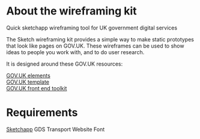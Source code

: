# About the wireframing kit
Quick sketchapp wireframing tool for UK government digital services

The Sketch wireframing kit provides a simple way to make static prototypes that look like pages on GOV.UK. These wireframes can be used to show ideas to people you work with, and to do user research.

It is designed around these GOV.UK resources:

[GOV.UK elements](https://github.com/alphagov/govuk_elements "GOV.UK elements")<br />
[GOV.UK template](https://github.com/alphagov/govuk_template "GOV.UK template")<br />
[GOV.UK front end toolkit](https://github.com/alphagov/govuk_frontend_toolkit "GOV.UK front end toolkit")

# Requirements
[Sketchapp](https://www.sketchapp.com/ "Download Sketchapp")
GDS Transport Website Font
